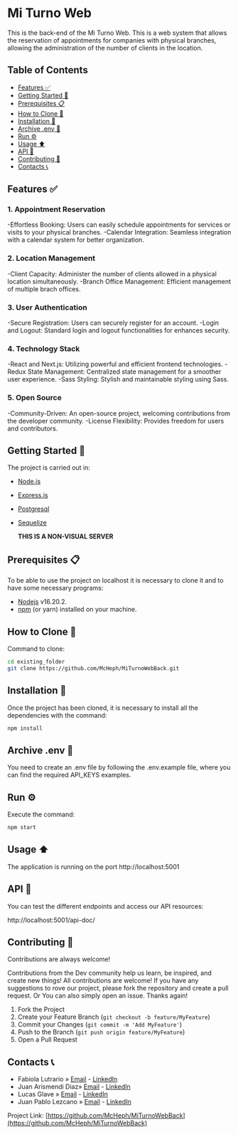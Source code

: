 # Mi Turno Web

This is the back-end of the Mi Turno Web.
This is a web system that allows the reservation of appointments for companies with physical branches, allowing the administration of the number of clients in the location.

## Table of Contents

- [Features ✅](#features-%E2%9C%85)
- [Getting Started 🚀](#getting-started-%F0%9F%9A%80)
- [Prerequisites 📋](#prerequisites-%F0%9F%93%8B)
- [How to Clone 🔁](#how-to-clone-%F0%9F%94%81)
- [Installation 🔧](#installation-%F0%9F%94%A7)
- [Archive .env 🔑](#archive-env-%F0%9F%94%91)
- [Run ⚙️](#run-%E2%9A%99%EF%B8%8F)
- [Usage ⬆](#usage-%E2%AC%86)
- [API 📜](#api-%F0%9F%93%9C)
- [Contributing 🤝](#contributing-%F0%9F%A4%9D)
- [Contacts 📞](#contacts-%F0%9F%93%9E)

## Features ✅

### 1. Appointment Reservation

-Effortless Booking: Users can easily schedule appointments for services or visits to your physical branches.
-Calendar Integration: Seamless integration with a calendar system for better organization.

### 2. Location Management

-Client Capacity: Administer the number of clients allowed in a physical location simultaneously.
-Branch Office Management: Efficient management of multiple brach offices.

### 3. User Authentication

-Secure Registration: Users can securely register for an account.
-Login and Logout: Standard login and logout functionalities for enhances security.

### 4. Technology Stack

-React and Next.js: Utilizing powerful and efficient frontend technologies.
-Redux State Management: Centralized state management for a smoother user experience.
-Sass Styling: Stylish and maintainable styling using Sass.

### 5. Open Source

-Community-Driven: An open-source project, welcoming contributions from the developer community.
-License Flexibility: Provides freedom for users and contributors.

## Getting Started 🚀

The project is carried out in:

- [Node.js](https://nodejs.org/es/)
- [Express.js](https://expressjs.com/es/)
- [Postgresql](https://www.postgresql.org/)
- [Sequelize](https://sequelize.org/)

  **THIS IS A NON-VISUAL SERVER**

## Prerequisites 📋

To be able to use the project on localhost it is necessary to clone it and to have some necessary programs:

- [Nodejs](https://nodejs.org/en/download/) v16.20.2.
- [npm](https://www.npmjs.com/package/download) (or yarn) installed on your machine.

## How to Clone 🔁

Command to clone:

```bash
cd existing_folder
git clone https://github.com/McHeph/MiTurnoWebBack.git

```

## Installation 🔧

Once the project has been cloned, it is necessary to install all the dependencies with the command:

```bash
npm install
```

## Archive .env 🔑

You need to create an .env file by following the .env.example file, where you can find the required API_KEYS examples.

## Run ⚙️

Execute the command:

```bash
npm start
```

## Usage ⬆

The application is running on the port http://localhost:5001

## API 📜

You can test the different endpoints and access our API resources:

http://localhost:5001/api-doc/

## Contributing 🤝

Contributions are always welcome!

Contributions from the Dev community help us learn, be inspired, and create new things! All contributions are welcome!
If you have any suggestions to rove our project, please fork the repository and create a pull request. Or You can also simply open an issue.
Thanks again!

1. Fork the Project
2. Create your Feature Branch (`git checkout -b feature/MyFeature`)
3. Commit your Changes (`git commit -m 'Add MyFeature'`)
4. Push to the Branch (`git push origin feature/MyFeature`)
5. Open a Pull Request

## Contacts 📞

- Fabiola Lutrario » [Email](mailto:fabiolalutrario@gmail.com) - [LinkedIn](https://www.linkedin.com/in/fabiolalutrario/)
- Juan Arismendi Diaz» [Email](mailto:juanarismendidiaz@gmail.com) - [LinkedIn](https://www.linkedin.com/in/juan-arismendi-diaz/)
- Lucas Glave » [Email](mailto:lucasglave@gmail.com) - [LinkedIn](https://www.linkedin.com/in/lucasglave/)
- Juan Pablo Lezcano » [Email](mailto:jplezcano75@gmail.com) - [LinkedIn](https://www.linkedin.com/in/juan-pablo-lezcano-02529a214/)

Project Link: [https://github.com/McHeph/MiTurnoWebBack](https://github.com/McHeph/MiTurnoWebBack)
